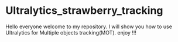 # Ultralytics_strawberry_tracking
Hello everyone welcome to my repository. I will show you how to use Ultralytics for Multiple objects tracking(MOT).
enjoy !!!
